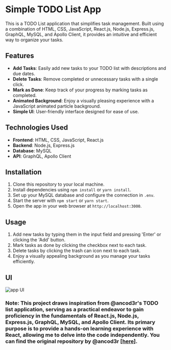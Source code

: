 #  Simple TODO List App

This is a TODO List application that simplifies task management. Built using a combination of HTML, CSS, JavaScript, React.js, Node.js, Express.js, GraphQL, MySQL, and Apollo Client, it provides an intuitive and efficient way to organize your tasks.

## Features

- **Add Tasks**: Easily add new tasks to your TODO list with descriptions and due dates.
- **Delete Tasks**: Remove completed or unnecessary tasks with a single click.
- **Mark as Done**: Keep track of your progress by marking tasks as completed.
- **Animated Background**: Enjoy a visually pleasing experience with a JavaScript animated particle background.
- **Simple UI**: User-friendly interface designed for ease of use.

## Technologies Used

- **Frontend**: HTML, CSS, JavaScript, React.js
- **Backend**: Node.js, Express.js
- **Database**: MySQL
- **API**: GraphQL, Apollo Client

## Installation

1. Clone this repository to your local machine.
2. Install dependencies using `npm install` or `yarn install`.
3. Set up your MySQL database and configure the connection in `.env`.
4. Start the server with `npm start` or `yarn start`.
5. Open the app in your web browser at `http://localhost:3000`.

## Usage

1. Add new tasks by typing them in the input field and pressing 'Enter' or clicking the 'Add' button.
2. Mark tasks as done by clicking the checkbox next to each task.
3. Delete tasks by clicking the trash can icon next to each task.
4. Enjoy a visually appealing background as you manage your tasks efficiently.

## UI
![app UI](https://github.com/abdullah-w-21/TodoList-React-App/assets/81172855/cbbd5f42-14b1-4528-8327-671b2936d08d)



### Note: This project draws inspiration from @ancod3r's TODO list application, serving as a practical endeavor to gain proficiency in the fundamentals of React.js, Node.js, Express.js, GraphQL, MySQL, and Apollo Client. Its primary purpose is to provide a hands-on learning experience with React, allowing me to delve into the code independently. You can find the original repository by @ancod3r [[here](https://github.com/ancod3r/TodoList)]. 

